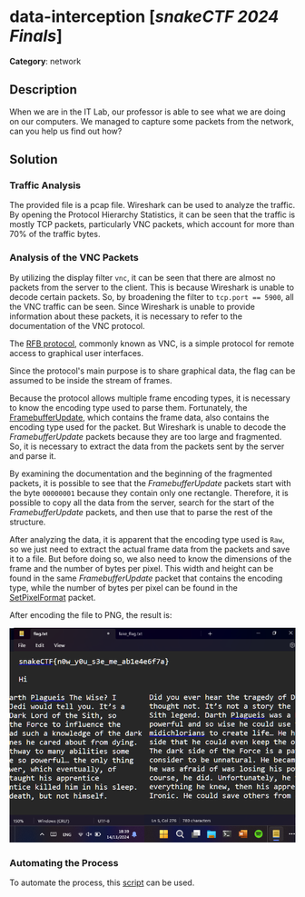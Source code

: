# data-interception [_snakeCTF 2024 Finals_]

**Category**: network

## Description

When we are in the IT Lab, our professor is able to see what we are doing on our computers.
We managed to capture some packets from the network, can you help us find out how?

## Solution

### Traffic Analysis

The provided file is a pcap file. Wireshark can be used to analyze the traffic.
By opening the Protocol Hierarchy Statistics, it can be seen that the traffic is mostly TCP packets, particularly VNC packets, which account for more than 70% of the traffic bytes.

### Analysis of the VNC Packets

By utilizing the display filter `vnc`, it can be seen that there are almost no packets from the server to the client. This is because Wireshark is unable to decode certain packets.
So, by broadening the filter to `tcp.port == 5900`, all the VNC traffic can be seen. Since Wireshark is unable to provide information about these packets, it is necessary to refer to the documentation of the VNC protocol.

The [RFB protocol](https://github.com/rfbproto/rfbproto), commonly known as VNC, is a simple protocol for remote access to graphical user interfaces.

Since the protocol's main purpose is to share graphical data, the flag can be assumed to be inside the stream of frames.

Because the protocol allows multiple frame encoding types, it is necessary to know the encoding type used to parse them.
Fortunately, the [FramebufferUpdate](https://github.com/rfbproto/rfbproto/blob/master/rfbproto.rst#id80), which contains the frame data, also contains the encoding type used for the packet.
But Wireshark is unable to decode the _FramebufferUpdate_ packets because they are too large and fragmented. So, it is necessary to extract the data from the packets sent by the server and parse it.

By examining the documentation and the beginning of the fragmented packets, it is possible to see that the _FramebufferUpdate_ packets start with the byte `00000001` because they contain only one rectangle.
Therefore, it is possible to copy all the data from the server, search for the start of the _FramebufferUpdate_ packets, and then use that to parse the rest of the structure.

After analyzing the data, it is apparent that the encoding type used is `Raw`, so we just need to extract the actual frame data from the packets and save it to a file. 
But before doing so, we also need to know the dimensions of the frame and the number of bytes per pixel. 
This width and height can be found in the same _FramebufferUpdate_ packet that contains the encoding type, while the number of bytes per pixel can be found in the [SetPixelFormat](https://github.com/rfbproto/rfbproto/blob/master/rfbproto.rst#id61) packet.

After encoding the file to PNG, the result is:

![flag.png](images/flag.png)

### Automating the Process

To automate the process, this [script](solve.py) can be used.
